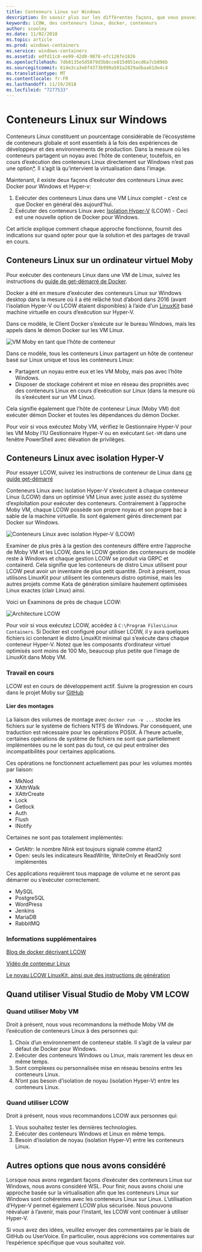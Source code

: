 ```yaml
---
title: Conteneurs Linux sur Windows
description: En savoir plus sur les différentes façons, que vous pouvez utiliser Hyper-V pour exécuter des conteneurs Linux sur Windows, comme si elles sont natives.
keywords: LCOW, des conteneurs linux, docker, conteneurs
author: scooley
ms.date: 11/02/2018
ms.topic: article
ms.prod: windows-containers
ms.service: windows-containers
ms.assetid: edfd11c8-ee99-42d8-9878-efc126fe1826
ms.openlocfilehash: 7db0135e5d5079d3b8cce815d051ecd6a7cb896b
ms.sourcegitcommit: 614e3ca3e6f4373b999a501a2829adbaa61de4c4
ms.translationtype: MT
ms.contentlocale: fr-FR
ms.lasthandoff: 11/19/2018
ms.locfileid: "7277533"
---
```

# <a name="linux-containers-on-windows"></a>Conteneurs Linux sur Windows

Conteneurs Linux constituent un pourcentage considérable de l’écosystème de conteneurs globale et sont essentiels à la fois des expériences de développeur et des environnements de production.  Dans la mesure où les conteneurs partagent un noyau avec l’hôte de conteneur, toutefois, en cours d’exécution des conteneurs Linux directement sur Windows n’est pas une option[*](linux-containers.md#other-options-we-considered).  Il s’agit là qu’intervient la virtualisation dans l’image.

Maintenant, il existe deux façons d’exécuter des conteneurs Linux avec Docker pour Windows et Hyper-v:

1. Exécuter des conteneurs Linux dans une VM Linux complet - c’est ce que Docker en général dès aujourd'hui.
1. Exécuter des conteneurs Linux avec [Isolation Hyper-V](../manage-containers/hyperv-container.md) (LCOW) - Ceci est une nouvelle option de Docker pour Windows.

Cet article explique comment chaque approche fonctionne, fournit des indications sur quand opter pour que la solution et des partages de travail en cours.

## <a name="linux-containers-in-a-moby-vm"></a>Conteneurs Linux sur un ordinateur virtuel Moby

Pour exécuter des conteneurs Linux dans une VM de Linux, suivez les instructions du [guide de get-démarré de Docker](https://docs.docker.com/docker-for-windows/).

Docker a été en mesure d’exécuter des conteneurs Linux sur Windows desktop dans la mesure où il a été relâché tout d’abord dans 2016 (avant l’isolation Hyper-V ou LCOW étaient disponibles) à l’aide d’un [LinuxKit](https://github.com/linuxkit/linuxkit) basé machine virtuelle en cours d’exécution sur Hyper-V.

Dans ce modèle, le Client Docker s’exécute sur le bureau Windows, mais les appels dans le démon Docker sur les VM Linux.

![VM Moby en tant que l’hôte de conteneur](media/MobyVM.png)

Dans ce modèle, tous les conteneurs Linux partagent un hôte de conteneur basé sur Linux unique et tous les conteneurs Linux:

* Partagent un noyau entre eux et les VM Moby, mais pas avec l’hôte Windows.
* Disposer de stockage cohérent et mise en réseau des propriétés avec des conteneurs Linux en cours d’exécution sur Linux (dans la mesure où ils s’exécutent sur un VM Linux).

Cela signifie également que l’hôte de conteneur Linux (Moby VM) doit exécuter démon Docker et toutes les dépendances du démon Docker.

Pour voir si vous exécutez Moby VM, vérifiez le Gestionnaire Hyper-V pour les VM Moby l’IU Gestionnaire Hyper-V ou en exécutant `Get-VM` dans une fenêtre PowerShell avec élévation de privilèges.

## <a name="linux-containers-with-hyper-v-isolation"></a>Conteneurs Linux avec isolation Hyper-V

Pour essayer LCOW, suivez les instructions de conteneur de Linux dans [ce guide get-démarré](../quick-start/quick-start-windows-10.md)

Conteneurs Linux avec isolation Hyper-V s’exécutent à chaque conteneur Linux (LCOW) dans un optimisé VM Linux avec juste assez du système d’exploitation pour exécuter des conteneurs.  Contrairement à l’approche Moby VM, chaque LCOW possède son propre noyau et son propre bac à sable de la machine virtuelle.  Ils sont également gérés directement par Docker sur Windows.

![Conteneurs Linux avec isolation Hyper-V (LCOW)](media/lcow-approach.png)

Examiner de plus près à la gestion des conteneurs diffère entre l’approche de Moby VM et les LCOW, dans le LCOW gestion des conteneurs de modèle reste à Windows et chaque gestion LCOW se produit via GRPC et containerd.  Cela signifie que les conteneurs de distro Linux utilisent pour LCOW peut avoir un inventaire de plus petit quantité.  Droit à présent, nous utilisons LinuxKit pour utilisent les conteneurs distro optimisé, mais les autres projets comme Kata de génération similaire hautement optimisées Linux exactes (clair Linux) ainsi.

Voici un Examinons de près de chaque LCOW:

![Architecture LCOW](media/lcow.png)

Pour voir si vous exécutez LCOW, accédez à `C:\Program Files\Linux Containers`.  Si Docker est configuré pour utiliser LCOW, il y aura quelques fichiers ici contenant le distro LinuxKit minimal qui s’exécute dans chaque conteneur Hyper-V.  Notez que les composants d’ordinateur virtuel optimisés sont moins de 100 Mo, beaucoup plus petite que l’image de LinuxKit dans Moby VM.

### <a name="work-in-progress"></a>Travail en cours

LCOW est en cours de développement actif.  Suivre la progression en cours dans le projet Moby sur [GitHub](https://github.com/moby/moby/issues/33850)

#### <a name="bind-mounts"></a>Lier des montages

La liaison des volumes de montage avec `docker run -v ...` stocke les fichiers sur le système de fichiers NTFS de Windows. Par conséquent, une traduction est nécessaire pour les opérations POSIX. À l’heure actuelle, certaines opérations de système de fichiers ne sont que partiellement implémentées ou ne le sont pas du tout, ce qui peut entraîner des incompatibilités pour certaines applications.

Ces opérations ne fonctionnent actuellement pas pour les volumes montés par liaison:

* MkNod
* XAttrWalk
* XAttrCreate
* Lock
* Getlock
* Auth
* Flush
* INotify

Certaines ne sont pas totalement implémentés:

* GetAttr: le nombre Nlink est toujours signalé comme étant2
* Open: seuls les indicateurs ReadWrite, WriteOnly et ReadOnly sont implémentés

Ces applications requièrent tous mappage de volume et ne seront pas démarrer ou s’exécuter correctement.

* MySQL
* PostgreSQL
* WordPress
* Jenkins
* MariaDB
* RabbitMQ

### <a name="extra-information"></a>Informations supplémentaires

[Blog de docker décrivant LCOW](https://blog.docker.com/2017/11/docker-for-windows-17-11/)

[Vidéo de conteneur Linux](https://sec.ch9.ms/ch9/1e5a/08ff93f2-987e-4f8d-8036-2570dcac1e5a/LinuxContainer.mp4)

[Le noyau LCOW LinuxKit, ainsi que des instructions de génération](https://github.com/linuxkit/lcow)

## <a name="when-to-use-moby-vm-vs-lcow"></a>Quand utiliser Visual Studio de Moby VM LCOW

### <a name="when-to-use-moby-vm"></a>Quand utiliser Moby VM

Droit à présent, nous vous recommandons la méthode Moby VM de l’exécution de conteneurs Linux à des personnes qui:

1. Choix d’un environnement de conteneur stable.  Il s’agit de la valeur par défaut de Docker pour Windows.
1. Exécuter des conteneurs Windows ou Linux, mais rarement les deux en même temps.
1. Sont complexes ou personnalisée mise en réseau besoins entre les conteneurs Linux.
1. N’ont pas besoin d’isolation de noyau (isolation Hyper-V) entre les conteneurs Linux.

### <a name="when-to-use-lcow"></a>Quand utiliser LCOW

Droit à présent, nous vous recommandons LCOW aux personnes qui:

1. Vous souhaitez tester les dernières technologies.
1. Exécuter des conteneurs Windows et Linux en même temps.
1. Besoin d’isolation de noyau (isolation Hyper-V) entre les conteneurs Linux.

## <a name="other-options-we-considered"></a>Autres options que nous avons considéré

Lorsque nous avons regardant façons d’exécuter des conteneurs Linux sur Windows, nous avons considéré WSL. Pour finir, nous avons choisi une approche basée sur la virtualisation afin que les conteneurs Linux sur Windows sont cohérentes avec les conteneurs Linux sur Linux. L’utilisation d’Hyper-V permet également LCOW plus sécurisée. Nous pouvons réévaluer à l’avenir, mais pour l’instant, les LCOW vont continuer à utiliser Hyper-V.

Si vous avez des idées, veuillez envoyer des commentaires par le biais de GitHub ou UserVoice.  En particulier, nous apprécions vos commentaires sur l’expérience spécifique que vous souhaitez voir.
